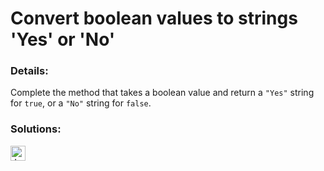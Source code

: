 # Convert boolean values to strings 'Yes' or 'No'

### Details:

Complete the method that takes a boolean value and return a `"Yes"` string for `true`, or a `"No"` string for `false`.

### Solutions:

[<img src="https://github.com/CrappyCodeMaker/Training-How-to-Code/blob/master/images/logo/javascript.svg" height="24px" alt="JavaScript">](https://github.com/CrappyCodeMaker/CODEWARS/blob/main/5%20kyu/Gap%20in%20Primes/Solutions/JS.js)
